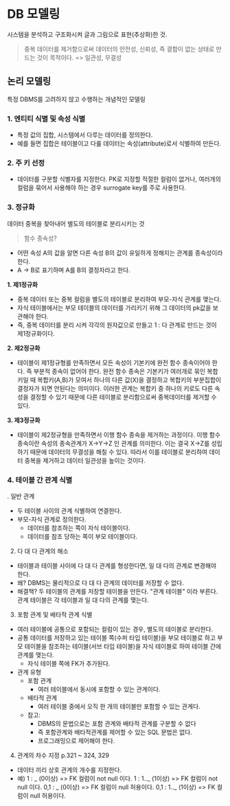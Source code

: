 # DB 모델링
시스템을 분석하고 구조화시켜 글과 그림으로 표현(추상화)한 것.

> 중복 데이터를 제거함으로써 데이터의 안전성, 신뢰성, 즉 결함이 없는 상태로 만드는 것이 목적이다. => 일관성, 무결성

## 논리 모델링
특정 DBMS를 고려하지 않고 수행하는 개념적인 모델링

### 1. 엔티티 식별 및 속성 식별
- 특정 값의 집합, 시스템에서 다루는 데이터를 정의한다. 
- 예를 들면 집합은 테이블이고 다룰 데이터는 속성(attribute)로서 식별하여 만든다.

### 2. 주 키 선정
- 데이터를 구분할 식별자를 지정한다. PK로 지정할 적절한 컬럼이 없거나, 여러개의 컬럼을 묶어서 사용해야 하는 경우 surrogate key를 주로 사용한다. 

### 3. 정규화
데이터 중복을 찾아내어 별도의 테이블로 분리시키는 것

> 함수 종속성?
- 어떤 속성 A의 값을 알면 다른 속성 B의 값이 유일하게 정해지는 관계를 종속성이라 한다. 
- A -> B로 표기하며 A를 B의 결정자라고 한다. 

**1. 제1정규화**
- 중복 데이터 또는 중복 컬럼을 별도의 테이블로 분리하여 부모-자식 관계를 맺는다. 
- 자식 테이블에서는 부모 테이블의 데이터를 가리키기 위해 그 데이터의 pk값을 보관해야 한다. 
- 즉, 중복 데이터를 분리 시켜 각각의 원자값으로 만들고 1 : 다 관계로 만드는 것이 제1정규화이다. 

**2. 제2정규화**
- 테이블이 제1정규형를 만족하면서 모든 속성이 기본키에 완전 함수 종속이어야 한다. 즉 부분적 종속이 없어야 한다. 완전 함수 종속은 기본키가 여러개로 묶인 복합키일 때 복합키(A,B)가 모여서 하나의 다른 값(X)을 결정하고 복합키의 부분집합이 결정자가 되면 안된다는 의미이다. 
이러한 관계는 복합키 중 하나의 키로도 다른 속성을 결정할 수 있기 때문에 다른 테이블로 분리함으로써 중복데이터를 제거할 수 있다. 

**3. 제3정규화**
- 테이블이 제2정규형을 만족하면서 이행 함수 종속을 제거하는 과정이다. 이행 함수 종속이란 속성의 종속관계가 X->Y->Z 인 관계를 의미한다. 이는 결국 X->Z를 성립하기 때문에 데이터의 무결성을 해칠 수 있다. 따라서 이를 테이블로 분리하여 데이터 중복을 제거하고 데이터 일관성을 높이는 것이다. 

### 4. 테이블 간 관계 식별
. 일반 관계

- 두 테이블 사이의 관계 식별하여 연결한다.
- 부모-자식 관계로 정의한다.
  - 데이터를 참조하는 쪽이 자식 테이블이다.
  - 데이터를 참조 당하는 쪽이 부모 테이블이다.

2. 다 대 다 관계의 해소

- 테이블과 테이블 사이에 다 대 다 관계를 형성한다면,
  일 대 다의 관계로 변경해야 한다.
- 왜? DBMS는 물리적으로 다 대 다 관계의 데이터를 저장할 수 없다.
- 해결책?
  두 테이블의 관계를 저장할 테이블을 만든다.
  "관계 테이블" 이라 부른다.
  관계 테이블은 각 테이블과 일 대 다의 관계를 맺는다.

3. 포함 관계 및 배타적 관계 식별

- 여러 테이블에 공통으로 포함되는 컬럼이 있는 경우, 별도의 테이블로 분리한다.
- 공통 데이터를 저장하고 있는 테이블 쪽(수퍼 타입 테이블)을 부모 테이블로 하고
  부모 테이블을 참조하는 테이블(서브 타입 테이블)을 자식 테이블로 하여 테이블 간에 관계를 맺는다.
  - 자식 테이블 쪽에 FK가 추가된다.
- 관계 유형
  - 포함 관계
    - 여러 테이블에서 동시에 포함할 수 있는 관계이다.
  - 배타적 관계
    - 여러 테이블 중에서 오직 한 개의 테이블만 포함할 수 있는 관계다.
  - 참고:
    - DBMS의 문법으로는 포함 관계와 배타적 관계를 구분할 수 없다
    - 즉 포함관계와 배타적관계를 제어할 수 있는 SQL 문법은 없다.
    - 프로그래밍으로 제어해야 한다.

4. 관계의 차수 지정 p.321 ~ 324, 329

- 데이터 끼리 상호 관계의 개수를 지정한다.
- 예)
  1 : _ (0이상) => FK 컬럼이 not null 이다.
  1 : 1.._ (1이상) => FK 컬럼이 not null 이다.
  0,1 : _ (0이상) => FK 컬럼이 null 허용이다.
  0,1 : 1.._ (1이상) => FK 컬럼이 null 허용이다.